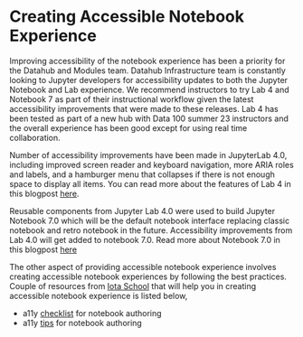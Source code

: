 # Creating Accessible Notebook Experience

Improving accessibility of the notebook experience has been a priority for the Datahub and Modules team. Datahub Infrastructure team is constantly looking to Jupyter developers for accessibility updates to both the Jupyter Notebook and Lab experience. We recommend instructors to try Lab 4 and Notebook 7 as part of their instructional workflow given the latest accessibility improvements that were made to these releases. Lab 4 has been tested as part of a new hub with Data 100 summer 23 instructors and the overall experience has been good except for using real time collaboration.

Number of accessibility improvements have been made in JupyterLab 4.0, including improved screen reader and keyboard navigation, more ARIA roles and labels, and a hamburger menu that collapses if there is not enough space to display all items. You can read more about the features of Lab 4 in this blogpost [here](https://blog.jupyter.org/jupyterlab-4-0-is-here-388d05e03442).

Reusable components from Jupyter Lab 4.0 were used to build Jupyter Notebook 7.0 which will be the default notebook interface replacing classic notebook and retro notebook in the future. Accessibility improvements from Lab 4.0 will get added to notebook 7.0. Read more about Notebook 7.0 in this blogpost [here](https://medium.com/jupyter-blog/announcing-jupyter-notebook-7-8d6d66126dcf)

The other aspect of providing accessible notebook experience involves creating accessible notebook experiences by following the best practices. Couple of resources from [Iota School](https://github.com/Iota-School) that will help you in creating accessible notebook experience is listed below,

- a11y [checklist](https://iota-school.github.io/notebooks-for-all/exports/resources/event-hackathon/notebook-authoring-checklist/) for notebook authoring
- a11y [tips](https://iota-school.github.io/notebooks-for-all/exports/resources/event-hackathon/accessibility-tips-for-jupyter-notebooks/#visualization-accessibility) for notebook authoring


